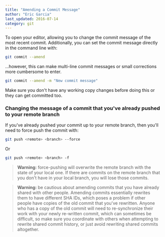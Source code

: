 ```yaml
---
title: "Amending a Commit Message"
author: "Eric Garcia"
last_updated: 2016-07-14
category: git
---
```


To open your editor, allowing you to change the commit message of the most recent commit. Additionally, you can set the commit message directly in the command line with:

```bash
git commit --amend
```

…however, this can make multi-line commit messages or small corrections more cumbersome to enter.

```bash
git commit --amend -m "New commit message"
```

Make sure you don't have any working copy changes before doing this or they can get committed too.

### Changing the message of a commit that you've already pushed to your remote branch

If you've already pushed your commit up to your remote branch, then you'll need to force push the commit with:

```bash
git push <remote> <branch> --force
```

Or

```bash
git push <remote> <branch> -f
```

> **Warning:** force-pushing will overwrite the remote branch with the state of your local one. If there are commits on the remote branch that you don't have in your local branch, you will lose those commits.

> **Warning:** be cautious about amending commits that you have already shared with other people. Amending commits essentially rewrites them to have different SHA IDs, which poses a problem if other people have copies of the old commit that you've rewritten. Anyone who has a copy of the old commit will need to re-synchronize their work with your newly re-written commit, which can sometimes be difficult, so make sure you coordinate with others when attempting to rewrite shared commit history, or just avoid rewriting shared commits altogether.
